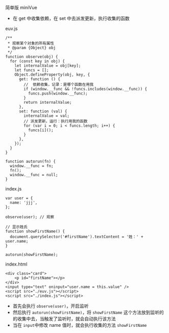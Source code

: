 
简单版 miniVue
- 在 get 中收集依赖，在 set 中去派发更新，执行收集的函数

euv.js
```
/**
 * 观察某个对象的所有属性
 * @param {Object} obj
 */
function observe(obj) {
  for (const key in obj) {
    let internalValue = obj[key];
    let funcs = [];
    Object.defineProperty(obj, key, {
      get: function () {
        //  依赖收集，记录：是哪个函数在用我
        if (window.__func && !funcs.includes(window.__func)) {
          funcs.push(window.__func);
        }
        return internalValue;
      },
      set: function (val) {
        internalValue = val;
        // 派发更新，运行：执行用我的函数
        for (var i = 0; i < funcs.length; i++) {
          funcs[i]();
        }
      },
    });
  }
}

function autorun(fn) {
  window.__func = fn;
  fn();
  window.__func = null;
}
```
index.js
```
var user = {
  name: 'jjj',
};

observe(user); // 观察

// 显示姓氏
function showFirstName() {
  document.querySelector('#firstName').textContent = '姓：' + user.name;
}

autorun(showFirstName);
```
index.html
```
<div class="card">
    <p id="firstName"></p>
</div>
<input type="text" oninput="user.name = this.value" />
<script src="./euv.js"></script>
<script src="./index.js"></script>
``` 
- 首先会执行 `observe(user)`，开启监听
- 然后执行 `autorun(showFirstName)`，将 `showFirstName` 这个方法放到监听的的收集中去，当触发了监听时，就会自动执行该方法
- 当在 `input`中修改 name 值时，就会执行收集的方法 `showFirstName`